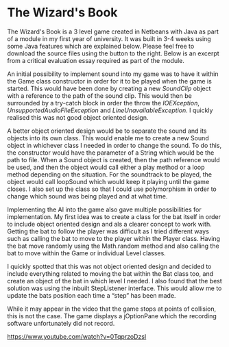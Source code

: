 # The Wizard's Book

The Wizard's Book is a 3 level game created in Netbeans with Java as part of a module in my first year of university. It was built in 3-4 weeks using some Java features which are explained below. Please feel free to download the source files using the button to the right. Below is an excerpt from a critical evaluation essay required as part of the module.

An initial possibility to implement sound into my game was to have it within the Game class constructor in order for it to be played when the game is started. This would have been done by creating a new <em>SoundClip </em>object with a reference to the path of the sound clip. This would then be surrounded by a try-catch block in order the throw the <em>IOEXception</em>, <em>UnsupportedAudioFileException </em>and <em>LineUnavailableException</em>. I quickly realised this was not good object oriented design.

A better object oriented design would be to separate the sound and its objects into its own class. This would enable me to create a new Sound object in whichever class I needed in order to change the sound. To do this, the constructor would have the parameter of a String which would be the path to file. When a Sound object is created, then the path reference would be used, and then the object would call either a play method or a loop method depending on the situation. For the soundtrack to be played, the object would call loopSound which would keep it playing until the game closes. I also set up the class so that I could use polymorphism in order to change which sound was being played and at what time.

Implementing the AI into the game also gave multiple possibilities for implementation. My first idea was to create a class for the bat itself in order to include object oriented design and als a clearer concept to work with. Getting the bat to follow the player was difficult as I tried different ways such as calling the bat to move to the player within the Player class. Having the bat move randomly using the Math.random method and also calling the bat to move within the Game or individual Level classes.

I quickly spotted that this was not object oriented design and decided to include everything related to moving the bat within the Bat class too, and create an object of the bat in which level I needed. I also found that the best solution was using the inbuilt StepListener interface. This would allow me to update the bats position each time a “step” has been made.

While it may appear in the video that the game stops at points of collision, this is not the case. The game displays a jOptionPane which the recording software unfortunately did not record.

https://www.youtube.com/watch?v=0TqprzoDzsI